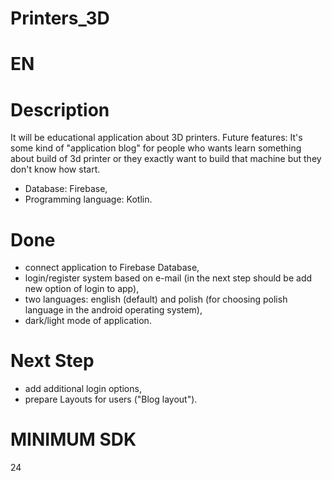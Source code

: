 # Printers_3D


# EN
# Description
It will be educational application about 3D printers. 
Future features:
It's some kind of "application blog" for people who wants learn something about build of 3d printer or they exactly want to build that machine but they don't know how start. 

- Database: Firebase,
- Programming language: Kotlin.

# Done
- connect application to Firebase Database,
- login/register system based on e-mail (in the next step should be add new option of login to app),
- two languages: english (default) and polish (for choosing polish language in the android operating system),
- dark/light mode of application.

# Next Step
- add additional login options,
- prepare Layouts for users ("Blog layout").

# MINIMUM SDK
24
